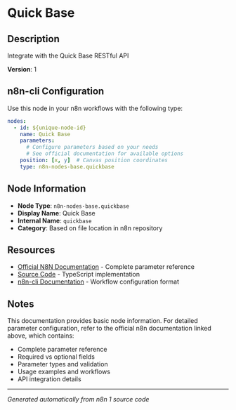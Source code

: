 # Quick Base

## Description

Integrate with the Quick Base RESTful API

**Version**: 1

## n8n-cli Configuration

Use this node in your n8n workflows with the following type:

```yaml
nodes:
  - id: ${unique-node-id}
    name: Quick Base
    parameters:
      # Configure parameters based on your needs
      # See official documentation for available options
    position: [x, y]  # Canvas position coordinates
    type: n8n-nodes-base.quickbase
```

## Node Information

- **Node Type**: `n8n-nodes-base.quickbase`
- **Display Name**: Quick Base
- **Internal Name**: `quickbase`
- **Category**: Based on file location in n8n repository

## Resources

- [Official N8N Documentation](https://docs.n8n.io/integrations/builtin/app-nodes/n8n-nodes-base.quickbase/) - Complete parameter reference
- [Source Code](https://github.com/n8n-io/n8n/blob/master/packages/nodes-base/nodes/QuickBase/QuickBase.node.ts) - TypeScript implementation
- [n8n-cli Documentation](https://github.com/edenreich/n8n-cli) - Workflow configuration format

## Notes

This documentation provides basic node information. For detailed parameter configuration, 
refer to the official n8n documentation linked above, which contains:

- Complete parameter reference
- Required vs optional fields
- Parameter types and validation
- Usage examples and workflows
- API integration details

---
*Generated automatically from n8n 1 source code*
